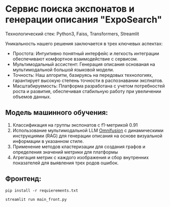 # Сервис поиска экспонатов и генерации описания "ExpoSearch"

Технологический стек: Python3, Faiss, Transformers, Streamlit


Уникальность нашего решения заключается в трех ключевых аспектах:

- Простота: Интуитивно понятный интерфейс и легкость интеграции обеспечивают комфортное взаимодействие с сервисом.
- Мультимодальный ассистент: Генерация описания основаная на мультимодальной большой языковой модели.
- Точность: Наш алгоритм, базируясь на передовых технологиях, гарантирует высокую степень точности в распознавании экспнатов.
- Масштабируемость: Платформа разработана с учетом потребностей роста и развития, обеспечивая стабильную работу при увеличении объемов данных.

<!-- 
## Функционал бэкенда:
1) Ассинхронная обработка данных
2) Запись результатов в xlsx и SQL таблицы
3) Экспорт результатов и диагностика ошибок в формате xlsx таблиц -->

   
## Модель машинного обучения:
1) Классификация на группы экспонатов с f1-метрикой 0.91
2) Использование мультимодальной LLM [Omnifusion](https://github.com/AIRI-Institute/OmniFusion) с динамическими инструкциями (RAG) для генерации описания на основе визуальной информации в указанном стиле.
3) Применение методов кластеризации для создания графов и определения значений метрики для платформы
4) Агрегация метрик с каждого изображения и сбор внутренних показателей для выявления трех родов ошибок.


## Фронтенд:
```
pip install -r requierements.txt
```
```
streamlit run main_front.py
```

